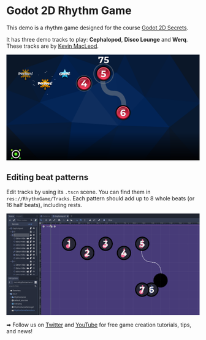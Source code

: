 # Godot 2D Rhythm Game

This demo is a rhythm game designed for the course [Godot 2D Secrets](https://www.kickstarter.com/projects/gdquest/godot-2d-secrets-level-up-your-game-creation-skills).

It has three demo tracks to play: **Cephalopod**, **Disco Lounge** and **Werq**. These tracks are by [Kevin MacLeod](https://incompetech.com/).

![In-game](./img/screen-gameplay.png)

## Editing beat patterns

Edit tracks by using its `.tscn` scene. You can find them in `res://RhythmGame/Tracks`. Each pattern should add up to 8 whole beats (or 16 half beats), including rests.

![Pattern editor](./img/screen-editor.png)

➡ Follow us on [Twitter](https://twitter.com/NathanGDQuest) and [YouTube](https://www.youtube.com/c/gdquest/) for free game creation tutorials, tips, and news!
